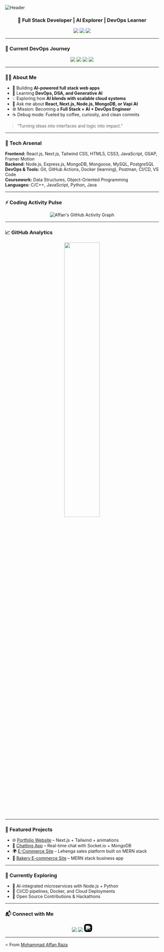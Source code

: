 ![Header](https://capsule-render.vercel.app/api?type=waving&color=gradient&customColorList=2,0,10,30,60,90&height=180&section=header&text=Mohammad%20Affan%20Raza&fontSize=40&fontColor=ffffff&fontAlignY=35)


<!-- <h1 align="center">Hey 👋, I'm Mohammad Affan Raza</h1> -->
<h3 align="center">🚀 Full Stack Developer | AI Explorer | DevOps Learner</h3>

<p align="center">
  <a href="https://github.com/affanraza84"><img src="https://img.shields.io/github/followers/affanraza84?label=Follow&style=social"></a>
  <a href="https://www.linkedin.com/in/mohammad-affan-raza-b6039b288?utm_source=share&utm_campaign=share_via&utm_content=profile&utm_medium=android_app"><img src="https://img.shields.io/badge/LinkedIn-Connect-blue"></a>
  <a href="mailto:affanraza8081@gmail.com"><img src="https://img.shields.io/badge/Email-Contact%20Me-red"></a>
</p>

---

### 🧩 Current DevOps Journey  
<p align="center">
  <img src="https://img.shields.io/badge/Docker-Learning-informational?style=for-the-badge&logo=docker&logoColor=white&color=2496ED" />
  <img src="https://img.shields.io/badge/CI/CD-Building-informational?style=for-the-badge&logo=githubactions&logoColor=white&color=181717" />
  <img src="https://img.shields.io/badge/Cloud-Exploring-informational?style=for-the-badge&logo=aws&logoColor=white&color=FF9900" />
  <img src="https://img.shields.io/badge/Linux-Improving-informational?style=for-the-badge&logo=linux&logoColor=white&color=FCC624" />
</p>

---

### 👨‍💻 About Me  
- 🔭 Building **AI-powered full stack web apps**  
- 🌱 Learning **DevOps, DSA, and Generative AI**  
- 💡 Exploring how **AI blends with scalable cloud systems**  
- 💬 Ask me about **React, Next.js, Node.js, MongoDB, or Vapi AI**  
- ⚙️ Mission: Becoming a **Full Stack + AI + DevOps Engineer**  
- ☕ Debug mode: Fueled by coffee, curiosity, and clean commits  

> “Turning ideas into interfaces and logic into impact.”

---

### 🧠 Tech Arsenal  
**Frontend:** React.js, Next.js, Tailwind CSS, HTML5, CSS3, JavaScript, GSAP, Framer Motion  
**Backend:** Node.js, Express.js, MongoDB, Mongoose, MySQL, PostgreSQL  
**DevOps & Tools:** Git, GitHub Actions, Docker (learning), Postman, CI/CD, VS Code  
**Coursework:** Data Structures, Object-Oriented Programming  
**Languages:** C/C++, JavaScript, Python, Java  

---

### ⚡ Coding Activity Pulse  
<p align="center">
  <img src="https://github-readme-activity-graph.vercel.app/graph?username=affanraza84&theme=tokyo-night" alt="Affan's GitHub Activity Graph" />
</p>

---

### 📈 GitHub Analytics  
<p align="center">
  <img width="48%" src="https://github-readme-stats.vercel.app/api?username=affanraza84" />
<!-- <img width="48%" src="https://streak-stats.demolab.com/?user=affanraza84&theme=tokyonight" /> -->

</p>

---

### 💼 Featured Projects  
- 🌐 [Portfolio Website](https://affan-portfolio-kappa.vercel.app) – Next.js + Tailwind + animations  
- 🤖 [Chatting App](https://chatting-app-smoky-zeta.vercel.app/) – Real-time chat with Socket.io + MongoDB  
- 🌍 [E-Commerce Site](https://lehenga-s-ite-pxx6.vercel.app) – Lehenga sales platform built on MERN stack  
- 🛒 [Bakery E-commerce Site](https://kajal-products-new-v7eq.vercel.app) – MERN stack business app  

---

### 🚀 Currently Exploring  
- 🧱 AI-integrated microservices with Node.js + Python  
- 🧰 CI/CD pipelines, Docker, and Cloud Deployments  
- 💬 Open Source Contributions & Hackathons  

---

### 📬 Connect with Me  
<p align="center">
  <a href="https://www.linkedin.com/in/mohammad-affan-raza-b6039b288?utm_source=share&utm_campaign=share_via&utm_content=profile&utm_medium=android_app"><img src="https://img.icons8.com/color/48/000000/linkedin.png"/></a>
  <a href="mailto:affanraza8081@gmail.com"><img src="https://img.icons8.com/color/48/000000/gmail.png"/></a>
  <a href="https://x.com/AffanRaza485434?t=eUFzGZNdjLS63ccgEBTIPA&s=09"><img src="https://img.icons8.com/ios-filled/48/ffffff/x.png" style="background-color:#000; border-radius:8px; padding:5px;"/></a>
</p>

---

⭐️ From [Mohammad Affan Raza](https://github.com/affanraza84)
